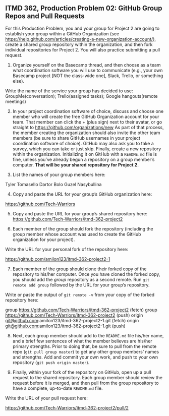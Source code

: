 ## ITMD 362, Production Problem 02: GitHub Group Repos and Pull Requests

For this Production Problem, you and your group for Project 2 are going to establish your group
within a GitHub Organization (see
https://help.github.com/articles/creating-a-new-organization-account/), create a shared group
repository within the organization, and then fork individual repositories for Project 2. You will
also practice submitting a pull request.

1. Organize yourself on the Basecamp thread, and then choose as a team what coordination software
you will use to communicate (e.g., your own Basecamp project [NOT the class-wide one], Slack,
Trello, or something else).

Write the name of the service your group has decided to use:  GroupMe(conversation); Trello(assigned tasks); Google hangouts(remote meetings)

2. In your project coordination software of choice, discuss and choose one member who will create
the free GitHub Organization account for your team. That member can click the + (plus sign) next to
their avatar, or go straight to https://github.com/organizations/new As part of that process, the
member creating the organization should also invite the other team members (be sure to share GitHub
usernames in your project coordination software of choice). GitHub may also ask you to take a
survey, which you can take or just skip. Finally, create a new repository within the organization.
Initializing it on GitHub with a `README.md` file is fine, unless you’ve already begun a repository
on a group member’s computer. **That will be your shared repository for Project 2.**

3. List the names of your group members here:

 Tyler Tomasello
 Dartor Bolo
 Guzel Nasybullina

4. Copy and paste the URL for your group’s GitHub organization here:

https://github.com/Tech-Warriors

5. Copy and paste the URL for your group’s shared repository here:
https://github.com/Tech-Warriors/itmd-362-project2

6. Each member of the group should fork the repository (including the group member whose account
was used to create the GitHub organization for your project).

Write the URL for your personal fork of the repository here:

https://github.com/amilon123/itmd-362-project2-1

7. Each member of the group should clone their forked copy of the repository to his/her computer.
Once you have cloned the forked copy, you should add the *group* repository as a second remote. Run
`git remote add group` followed by the URL for your group’s repository.

Write or paste the output of `git remote -v` from your copy of the forked repository here:

group   https://github.com/Tech-Warriors/itmd-362-project2 (fetch)
group   https://github.com/Tech-Warriors/itmd-362-project2 (push)
origin  git@github.com:amilon123/itmd-362-project2-1.git (fetch)
origin  git@github.com:amilon123/itmd-362-project2-1.git (push)

8. Next, each group member should add to the `README.md` file his/her name, and a brief few
sentences of what the member believes are his/her primary strengths. Prior to doing that, be sure to
pull from the remote repo (`git pull group master`) to get any other group members’ names and
strengths. Add and commit your own work, and push to your own repository (`git push origin master`).

9. Finally, within your fork of the repository on GitHub, open up a pull request to the shared
repository. Each group member should review the request before it is merged, and then pull from the
group repository to have a complete, up-to-date `README.md` file.

Write the URL of your pull request here:

https://github.com/Tech-Warriors/itmd-362-project2/pull/2
